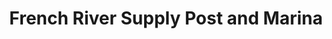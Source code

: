 ---
title: "French River Supply Post and Marina"
url: /bigwood/french-river-supply-post-and-marina/
shop: outdoor
---